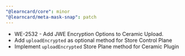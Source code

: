 ```yaml
---
"@learncard/core": minor
"@learncard/meta-mask-snap": patch
---
```


- WE-2532 - Add JWE Encryption Options to Ceramic Upload.
- Add `uploadEncrypted` as optional method for Store Control Plane
- Implement `uploadEncrypted` Store Plane method for Ceramic Plugin

